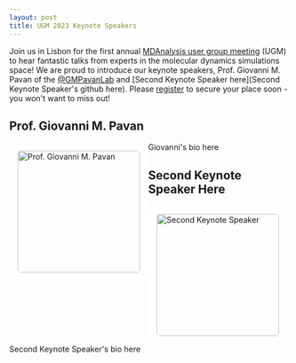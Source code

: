 ```yaml
---
layout: post
title: UGM 2023 Keynote Speakers
---
```


Join us in Lisbon for the first annual [MDAnalysis user group meeting][ugmPage] (UGM) to hear fantastic talks from experts in the molecular dynamics simulations space! We are proud to introduce our keynote speakers, Prof. Giovanni M. Pavan of the [@GMPavanLab](https://github.com/GMPavanLab) and [Second Keynote Speaker here](Second Keynote Speaker's github here). Please [register][eventbrite] to secure your place soon - you won't want to miss out!

## Prof. Giovanni M. Pavan

<img
src="Giovanni's Picture Here"
title="Prof. Giovanni M. Pavan" alt="Prof. Giovanni M. Pavan"
style="float: left; width: 220px; height: 220px; border-radius: 20px; border: 15px solid white" />

Giovanni's bio here

## Second Keynote Speaker Here

<img
src="Second Keynote Speaker's Picture Here"
title="Second Keynote Speaker" alt="Second Keynote Speaker"
style="float: left; width: 220px; height: 220px; border-radius: 20px; border: 15px solid white" />

Second Keynote Speaker's bio here

[ugmPage]: https://www.mdanalysis.org/pages/ugm2023/
[eventbrite]: https://www.eventbrite.com/e/mdanalysis-user-group-meeting-tickets-640669017277